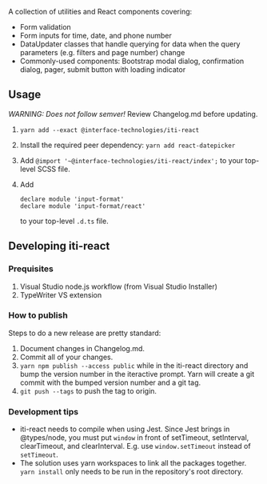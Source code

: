 ﻿A collection of utilities and React components covering:

-   Form validation
-   Form inputs for time, date, and phone number
-   DataUpdater classes that handle querying for data when the query parameters (e.g. filters and page number) change
-   Commonly-used components: Bootstrap modal dialog, confirmation dialog, pager, submit button with loading indicator

## Usage

_WARNING: Does not follow semver!_ Review Changelog.md before updating.

1.  `yarn add --exact @interface-technologies/iti-react`
2.  Install the required peer dependency: `yarn add react-datepicker`
3.  Add `@import '~@interface-technologies/iti-react/index';` to your top-level SCSS file.
4.  Add

        declare module 'input-format'
        declare module 'input-format/react'

    to your top-level `.d.ts` file.

## Developing iti-react

### Prequisites

1.  Visual Studio node.js workflow (from Visual Studio Installer)
2.  TypeWriter VS extension

### How to publish

Steps to do a new release are pretty standard:

1.  Document changes in Changelog.md.
2.  Commit all of your changes.
3.  `yarn npm publish --access public` while in the iti-react directory and bump the version number in the iteractive prompt. Yarn will create a git commit with the bumped version number and a git tag.
4.  `git push --tags` to push the tag to origin.

### Development tips

-   iti-react needs to compile when using Jest. Since Jest brings in @types/node, you must put `window` in front of setTimeout, setInterval, clearTimeout, and clearInterval. E.g. use `window.setTimeout` instead of `setTimeout`.
-   The solution uses yarn workspaces to link all the packages together. `yarn install` only needs to be run in the repository's root directory.

